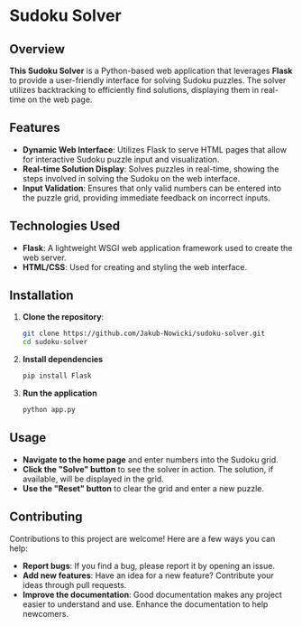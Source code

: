 # Sudoku Solver

## Overview
**This Sudoku Solver** is a Python-based web application that leverages **Flask** to provide a user-friendly interface for solving Sudoku puzzles. The solver utilizes backtracking to efficiently find solutions, displaying them in real-time on the web page.

## Features
- **Dynamic Web Interface**: Utilizes Flask to serve HTML pages that allow for interactive Sudoku puzzle input and visualization.
- **Real-time Solution Display**: Solves puzzles in real-time, showing the steps involved in solving the Sudoku on the web interface.
- **Input Validation**: Ensures that only valid numbers can be entered into the puzzle grid, providing immediate feedback on incorrect inputs.

## Technologies Used
- **Flask**: A lightweight WSGI web application framework used to create the web server.
- **HTML/CSS**: Used for creating and styling the web interface.

## Installation

1. **Clone the repository**:
   ```bash
   git clone https://github.com/Jakub-Nowicki/sudoku-solver.git
   cd sudoku-solver
   
2. **Install dependencies**
   ```bash
   pip install Flask
   
3. **Run the application**
   ```bash
   python app.py
   
## Usage

- **Navigate to the home page** and enter numbers into the Sudoku grid.
- **Click the "Solve" button** to see the solver in action. The solution, if available, will be displayed in the grid.
- **Use the "Reset" button** to clear the grid and enter a new puzzle.

## Contributing

Contributions to this project are welcome! Here are a few ways you can help:

- **Report bugs**: If you find a bug, please report it by opening an issue.
- **Add new features**: Have an idea for a new feature? Contribute your ideas through pull requests.
- **Improve the documentation**: Good documentation makes any project easier to understand and use. Enhance the documentation to help newcomers.
